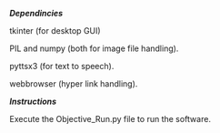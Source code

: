 _**Dependincies**_

tkinter (for desktop GUI)

PIL and numpy (both for image file handling).

pyttsx3 (for text to speech).

webbrowser (hyper link handling).

_**Instructions**_

Execute the Objective_Run.py file to run the software.
